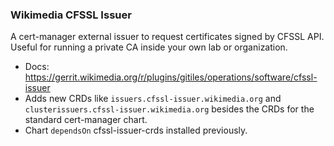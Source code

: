 ### Wikimedia CFSSL Issuer

A cert-manager external issuer to request certificates signed by CFSSL API. Useful for running a private CA inside your own lab or organization.

  * Docs: https://gerrit.wikimedia.org/r/plugins/gitiles/operations/software/cfssl-issuer
  * Adds new CRDs like `issuers.cfssl-issuer.wikimedia.org` and `clusterissuers.cfssl-issuer.wikimedia.org` besides the CRDs for the standard cert-manager chart.
  * Chart `dependsOn` cfssl-issuer-crds installed previously.

